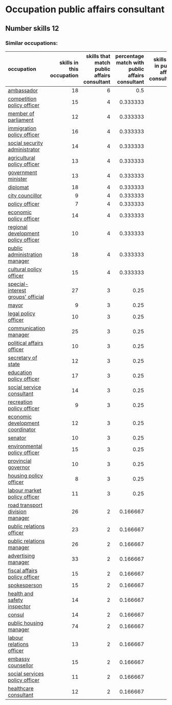 # Occupation public affairs consultant
## Number skills 12
### Similar occupations:
| occupation                                                                    |   skills in this occupation |   skills that match public affairs consultant |   percentage match with public affairs consultant |   skills not in public affairs consultant |
|:------------------------------------------------------------------------------|----------------------------:|----------------------------------------------:|--------------------------------------------------:|------------------------------------------:|
| [ambassador](ambassador.md)                                                   |                          18 |                                             6 |                                          0.5      |                                        12 |
| [competition policy officer](competition_policy_officer.md)                   |                          15 |                                             4 |                                          0.333333 |                                        11 |
| [member of parliament](member_of_parliament.md)                               |                          12 |                                             4 |                                          0.333333 |                                         8 |
| [immigration policy officer](immigration_policy_officer.md)                   |                          16 |                                             4 |                                          0.333333 |                                        12 |
| [social security administrator](social_security_administrator.md)             |                          14 |                                             4 |                                          0.333333 |                                        10 |
| [agricultural policy officer](agricultural_policy_officer.md)                 |                          13 |                                             4 |                                          0.333333 |                                         9 |
| [government minister](government_minister.md)                                 |                          13 |                                             4 |                                          0.333333 |                                         9 |
| [diplomat](diplomat.md)                                                       |                          18 |                                             4 |                                          0.333333 |                                        14 |
| [city councillor](city_councillor.md)                                         |                           9 |                                             4 |                                          0.333333 |                                         5 |
| [policy officer](policy_officer.md)                                           |                           7 |                                             4 |                                          0.333333 |                                         3 |
| [economic policy officer](economic_policy_officer.md)                         |                          14 |                                             4 |                                          0.333333 |                                        10 |
| [regional development policy officer](regional_development_policy_officer.md) |                          10 |                                             4 |                                          0.333333 |                                         6 |
| [public administration manager](public_administration_manager.md)             |                          18 |                                             4 |                                          0.333333 |                                        14 |
| [cultural policy officer](cultural_policy_officer.md)                         |                          15 |                                             4 |                                          0.333333 |                                        11 |
| [special-interest groups' official](special-interest_groups'_official.md)     |                          27 |                                             3 |                                          0.25     |                                        24 |
| [mayor](mayor.md)                                                             |                           9 |                                             3 |                                          0.25     |                                         6 |
| [legal policy officer](legal_policy_officer.md)                               |                          10 |                                             3 |                                          0.25     |                                         7 |
| [communication manager](communication_manager.md)                             |                          25 |                                             3 |                                          0.25     |                                        22 |
| [political affairs officer](political_affairs_officer.md)                     |                          10 |                                             3 |                                          0.25     |                                         7 |
| [secretary of state](secretary_of_state.md)                                   |                          12 |                                             3 |                                          0.25     |                                         9 |
| [education policy officer](education_policy_officer.md)                       |                          17 |                                             3 |                                          0.25     |                                        14 |
| [social service consultant](social_service_consultant.md)                     |                          14 |                                             3 |                                          0.25     |                                        11 |
| [recreation policy officer](recreation_policy_officer.md)                     |                           9 |                                             3 |                                          0.25     |                                         6 |
| [economic development coordinator](economic_development_coordinator.md)       |                          12 |                                             3 |                                          0.25     |                                         9 |
| [senator](senator.md)                                                         |                          10 |                                             3 |                                          0.25     |                                         7 |
| [environmental policy officer](environmental_policy_officer.md)               |                          15 |                                             3 |                                          0.25     |                                        12 |
| [provincial governor](provincial_governor.md)                                 |                          10 |                                             3 |                                          0.25     |                                         7 |
| [housing policy officer](housing_policy_officer.md)                           |                           8 |                                             3 |                                          0.25     |                                         5 |
| [labour market policy officer](labour_market_policy_officer.md)               |                          11 |                                             3 |                                          0.25     |                                         8 |
| [road transport division manager](road_transport_division_manager.md)         |                          26 |                                             2 |                                          0.166667 |                                        24 |
| [public relations officer](public_relations_officer.md)                       |                          23 |                                             2 |                                          0.166667 |                                        21 |
| [public relations manager](public_relations_manager.md)                       |                          26 |                                             2 |                                          0.166667 |                                        24 |
| [advertising manager](advertising_manager.md)                                 |                          33 |                                             2 |                                          0.166667 |                                        31 |
| [fiscal affairs policy officer](fiscal_affairs_policy_officer.md)             |                          15 |                                             2 |                                          0.166667 |                                        13 |
| [spokesperson](spokesperson.md)                                               |                          15 |                                             2 |                                          0.166667 |                                        13 |
| [health and safety inspector](health_and_safety_inspector.md)                 |                          14 |                                             2 |                                          0.166667 |                                        12 |
| [consul](consul.md)                                                           |                          14 |                                             2 |                                          0.166667 |                                        12 |
| [public housing manager](public_housing_manager.md)                           |                          74 |                                             2 |                                          0.166667 |                                        72 |
| [labour relations officer](labour_relations_officer.md)                       |                          13 |                                             2 |                                          0.166667 |                                        11 |
| [embassy counsellor](embassy_counsellor.md)                                   |                          15 |                                             2 |                                          0.166667 |                                        13 |
| [social services policy officer](social_services_policy_officer.md)           |                          11 |                                             2 |                                          0.166667 |                                         9 |
| [healthcare consultant](healthcare_consultant.md)                             |                          12 |                                             2 |                                          0.166667 |                                        10 |
